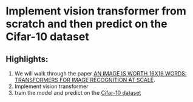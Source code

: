 # Implement vision transformer from scratch and then predict on the Cifar-10 dataset
## Highlights:
1. We will walk through the paper [AN IMAGE IS WORTH 16X16 WORDS: TRANSFORMERS FOR IMAGE RECOGNITION AT SCALE](https://arxiv.org/pdf/2010.11929.pdf).
2. Implement vision transformer
3. train the model and predict on the [Cifar-10 dataset](https://www.cs.toronto.edu/~kriz/cifar.html)
